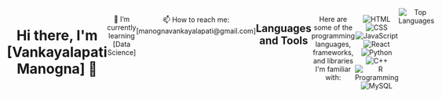 <div style="display: flex; justify-content: center; justiy-items: center; text-align: center;">
  
  <!-- Your profile header content -->
  <h1>Hi there, I'm [Vankayalapati Manogna] 👋</h1>
  <p>🔭 I’m currently learning [Data Science]</p>
  <p>📫 How to reach me: [manognavankayalapati@gmail.com]</p>

  <!-- Centered Container for GitHub Stats -->

  <!-- Languages and Tools Section -->
  <h2>Languages and Tools</h2>
  <p>Here are some of the programming languages, frameworks, and libraries I'm familiar with:</p>
  
  <!-- Badges for Languages, Frameworks, and Libraries -->
  <p>
    <img src="https://img.shields.io/badge/HTML-000000?style=flat&logo=html5" alt="HTML">
    <img src="https://img.shields.io/badge/CSS-000000?style=flat&logo=css3" alt="CSS">
    <img src="https://img.shields.io/badge/JavaScript-000000?style=flat&logo=javascript" alt="JavaScript">
    <img src="https://img.shields.io/badge/React-000000?style=flat&logo=react" alt="React">
    <img src="https://img.shields.io/badge/Python-000000?style=flat&logo=python" alt="Python">
    <img src="https://img.shields.io/badge/C++-000000?style=flat&logo=c++" alt="C++">
    <img src="https://img.shields.io/badge/R-000000?style=flat&logo=R&logoColor=white" alt="R Programming">
    <img src="https://img.shields.io/badge/MySQL-000000?style=flat&logo=MySQL" alt="MySQL">
    <!-- Add more badges for your languages, frameworks, and libraries -->
  </p>
  <img src="https://github-readme-stats.vercel.app/api/top-langs/?username=manognachowdary7&layout=compact&theme=vue-dark&hide_border=true" alt="Top Languages">

  <!-- Your other profile content -->
  
</div>
